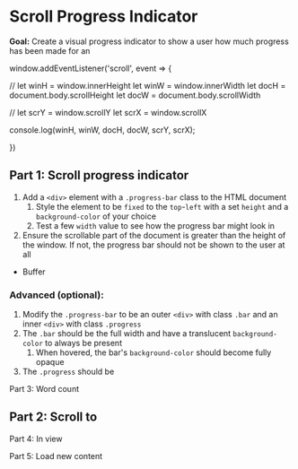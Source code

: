 # Scroll Progress Indicator

**Goal:** Create a visual progress indicator to show a user how much progress has been made for an


window.addEventListener('scroll', event => {
  
  //
  let winH = window.innerHeight
  let winW = window.innerWidth
  let docH = document.body.scrollHeight
  let docW = document.body.scrollWidth

  //
  let scrY = window.scrollY
  let scrX = window.scrollX

  console.log(winH, winW, docH, docW, scrY, scrX);

})


## Part 1: Scroll progress indicator
1. Add a `<div>` element with a `.progress-bar` class to the HTML document
   1. Style the element to be `fixed` to the `top`-`left` with a set `height` and a `background-color` of your choice
   2. Test a few `width` value to see how the progress bar might look in
2. Ensure the scrollable part of the document is greater than the height of the window. If not, the progress bar should not be shown to the user at all
- Buffer

### Advanced (optional):
1. Modify the `.progress-bar` to be an outer `<div>` with class `.bar` and an inner `<div>` with class `.progress`
2. The `.bar` should be the full width and have a translucent `background-color` to always be present
   1. When hovered, the bar's `background-color` should become fully opaque
3. The `.progress` should be

Part 3: Word count


Part 2: Scroll to
- 

Part 4: In view


Part 5: Load new content